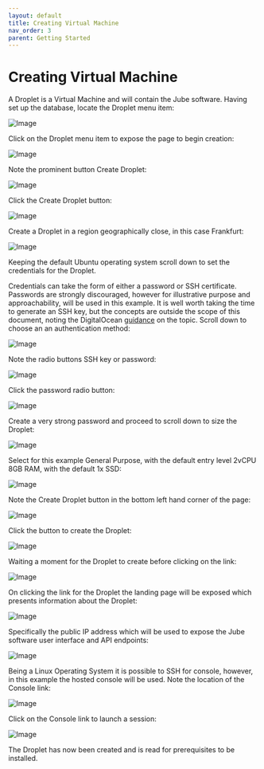 ```yaml
---
layout: default
title: Creating Virtual Machine
nav_order: 3
parent: Getting Started
---
```


# Creating Virtual Machine

A Droplet is a Virtual Machine and will contain the Jube software.  Having set up the database, locate the Droplet menu item:

![Image](LocationOfDropletMenuItem.png)

Click on the Droplet menu item to expose the page to begin creation:

![Image](NavigatedToDropletCreationLandingPage.png)

Note the prominent button Create Droplet:

![Image](LocationOfCreateDropletButton.png)

Click the Create Droplet button:

![Image](CreateDropletConfiguration.png)

Create a Droplet in a region geographically close, in this case Frankfurt:

![Image](LocationIsFrankfurt.png)

Keeping the default Ubuntu operating system scroll down to set the credentials for the Droplet.

Credentials can take the form of either a password or SSH certificate.  Passwords are strongly discouraged,  however for illustrative purpose and approachability,  will be used in this example. It is well worth taking the time to generate an SSH key, but the concepts are outside the scope of this document, noting the DigitalOcean [guidance](https://docs.digitalocean.com/products/droplets/how-to/connect-with-ssh/) on the topic.  Scroll down to choose an an authentication method:

![Image](LocationOfAuthenticationMethod.png)

Note the radio buttons SSH key or password:

![Image](NoteLocationOfPasswordRadioButton.png)

Click the password radio button: 

![Image](LocationOfPasswordEntryBox.png)

Create a very strong password and proceed to scroll down to size the Droplet:

![Image](LocationOfSizing.png)

Select for this example General Purpose, with the default entry level 2vCPU 8GB RAM,  with the default 1x SSD:

![Image](ServerDefaults.png)

Note the Create Droplet button in the bottom left hand corner of the page:

![Image](LocationOfCreateDropletButtonForFianalisation.png)

Click the button to create the Droplet:

![Image](Waiting.png)

Waiting a moment for the Droplet to create before clicking on the link:

![Image](LocationOfDropletLink.png)

On clicking the link for the Droplet the landing page will be exposed which presents information about the Droplet:

![Image](LandingPageForDroplet.png)

Specifically the public IP address which will be used to expose the Jube software user interface and API endpoints:

![Image](LocationOfPublicIP.png)

Being a Linux Operating System it is possible to SSH for console,  however,  in this example the hosted console will be used.  Note the location of the Console link:

![Image](LocationOfConsole.png)

Click on the Console link to launch a session:

![Image](Console.png)

The Droplet has now been created and is read for prerequisites to be installed.





